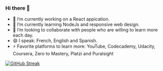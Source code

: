 ### Hi there 👋

<!--
**Alejandroq12/Alejandroq12** is a ✨ _special_ ✨ repository because its `README.md` (this file) appears on your GitHub profile.

Here are some ideas to get you started:
- 📫 How to reach me: ...
-->
- 🔭 I’m currently working on a React appication.
- 🌱 I’m currently learning NodeJs and responsive web design.
- 👯 I’m looking to collaborate with people who are willing to learn more each day.
- 😄 I speak: French, English and Spanish.
- ⚡ Favorite platforms to learn more: YouTube, Codecademy, Udacity, Coursera, Zero to Mastery, Platzi and Puralsight

[![GitHub Streak](https://github-readme-streak-stats.herokuapp.com/?user=Alejandroq12)](https://git.io/streak-stats)
